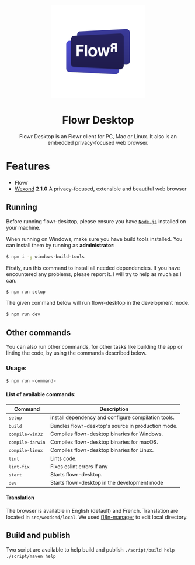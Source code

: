 <p align="center">
  <img src="static/app-icons/icon.png" width="256">
</p>

<div align="center">
  <h1>Flowr Desktop</h1>

Flowr Desktop is an Flowr client for PC, Mac or Linux. It also is an embedded privacy-focused web browser.

</div>

# Features

- Flowr
- [Wexond](https://github.com/wexond/wexond)  **2.1.0** A privacy-focused, extensible and beautiful web browser

## Running

Before running flowr-desktop, please ensure you have [`Node.js`](https://nodejs.org/en/) installed on your machine.

When running on Windows, make sure you have build tools installed. You can install them by running as **administrator**:

```bash
$ npm i -g windows-build-tools
```

Firstly, run this command to install all needed dependencies. If you have encountered any problems, please report it. I will try to help as much as I can.

```bash
$ npm run setup
```

The given command below will run flowr-desktop in the development mode.

```bash
$ npm run dev
```

## Other commands

You can also run other commands, for other tasks like building the app or linting the code, by using the commands described below.

### Usage:

```bash
$ npm run <command>
```

#### List of available commands:

| Command          | Description                                 |
| ---------------- | ------------------------------------------- |
| `setup`          | install dependency and configure compilation tools. |
| `build`          | Bundles flowr-desktop's source in production mode. |
| `compile-win32`  | Compiles flowr-desktop binaries for Windows.       |
| `compile-darwin` | Compiles flowr-desktop binaries for macOS.         |
| `compile-linux`  | Compiles flowr-desktop binaries for Linux.         |
| `lint`           | Lints code.                                          |
| `lint-fix`       | Fixes eslint errors if any                           |
| `start`          | Starts flowr-desktop.                              |
| `dev`            | Starts flowr-desktop in the development mode       |


#### Translation

The browser is available in English (default) and French. 
Translation are located in `src/wexdond/local`.
We used [i18n-manager](https://github.com/gilmarsquinelato/i18n-manager) to edit local directory.


## Build and publish

Two script are available to help build and publish
`./script/build help`
`./script/maven help`